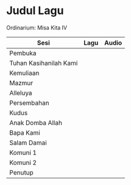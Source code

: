 # Judul Lagu

Ordinarium: Misa Kita IV

| Sesi                   | Lagu | Audio |
| ---------------------- | ---- | ----- |
| Pembuka                |      |       |
| Tuhan Kasihanilah Kami |      |       |
| Kemuliaan              |      |       |
| Mazmur                 |      |       |
| Alleluya               |      |       |
| Persembahan            |      |       |
| Kudus                  |      |       |
| Anak Domba Allah       |      |       |
| Bapa Kami              |      |       |
| Salam Damai            |      |       |
| Komuni 1               |      |       |
| Komuni 2               |      |       |
| Penutup                |      |       |
